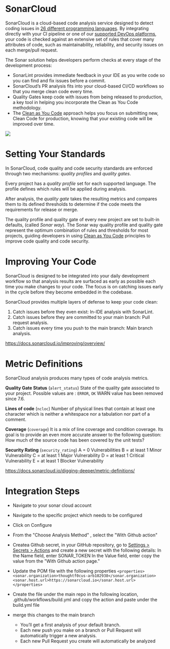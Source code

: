 ﻿# SonarCloud

SonarCloud is a cloud-based code analysis service designed to detect coding issues in [26 different programming languages](https://docs.sonarcloud.io/advanced-setup/languages/overview/). By integrating directly with your CI pipeline or one of our [supported DevOps platforms](https://docs.sonarcloud.io/getting-started/overview/), your code is checked against an extensive set of rules that cover many attributes of code, such as maintainability, reliability, and security issues on each merge/pull request.

The Sonar solution helps developers perform checks at every stage of the development process:
 
-   SonarLint provides immediate feedback in your IDE as you write code so you can find and fix issues before a commit.
-   SonarCloud’s PR analysis fits into your cloud-based CI/CD workflows so that you merge clean code every time.
-   Quality Gates keep code with issues from being released to production, a key tool in helping you incorporate the Clean as You Code methodology.
-   The  [Clean as You Code](https://docs.sonarcloud.io/improving/clean-as-you-code/)  approach helps you focus on submitting new, Clean Code for production, knowing that your existing code will be improved over time.


<img src="https://assets-eu-01.kc-usercontent.com/45554007-c9f6-0134-9bf0-9aec95d195dd/72530efa-070a-485c-8f6b-e1a71fdcce19/sonar-development-workflow%20%281%29.png?w=2912&h=1658&auto=format&fit=crop"/>

# Setting Your Standards

In SonarCloud, code quality and code security standards are enforced through two mechanisms: _quality profiles_ and _quality gates_.

Every project has a _quality profile_ set for each supported language. The profile defines which rules will be applied during analysis.

After analysis, the _quality gate_ takes the resulting metrics and compares them to its defined thresholds to determine if the code meets the requirements for release or merge.

The quality profile and quality gate of every new project are set to built-in defaults, (called _Sonar way_). The Sonar way quality profile and quality gate represent the optimum combination of rules and thresholds for most projects, guiding developers in using  [Clean as You Code](https://docs.sonarcloud.io/improving/clean-as-you-code/)  principles to improve code quality and code security.

# Improving Your Code

SonarCloud is designed to be integrated into your daily development workflow so that analysis results are surfaced as early as possible each time you make changes to your code. The focus is on catching issues early in the cycle before they become embedded in the codebase.

SonarCloud provides multiple layers of defense to keep your code clean:

1.  Catch issues before they even exist: In-IDE analysis with SonarLint.
2.  Catch issues before they are committed to your main branch: Pull request analysis.
3.  Catch issues every time you push to the main branch: Main branch analysis.

https://docs.sonarcloud.io/improving/overview/

 
# Metric Definitions

SonarCloud analysis produces many types of code analysis metrics.

**Quality Gate Status** (`alert_status`) State of the quality gate associated to your project. Possible values are : `ERROR`, `OK` WARN value has been removed since 7.6.

**Lines of code** (`ncloc`) Number of physical lines that contain at least one character which is neither a whitespace nor a tabulation nor part of a comment.

**Coverage** (`coverage`) It is a mix of line coverage and condition coverage. Its goal is to provide an even more accurate answer to the following question: How much of the source code has been covered by the unit tests? 

**Security Rating** (`security_rating`) A = 0 Vulnerabilities B = at least 1 Minor Vulnerability C = at least 1 Major Vulnerability D = at least 1 Critical Vulnerability E = at least 1 Blocker Vulnerability

https://docs.sonarcloud.io/digging-deeper/metric-definitions/


# Integration Steps

 - Navigate to your sonar cloud account
 - Navigate to the specific project which needs to be configured
 - Click on Configure
 - From the "Choose Analysis Method" , select the "With Github action"
 - Createa Github secret, in your GitHub repository, go to  [Settings > Secrets > Actions](https://github.com/Thoughtfocus-arb/.net-reference-implementation/settings/secrets)  and create a new secret with the following details:
	In the Name field, enter SONAR_TOKEN
	In the Value field, enter copy the value from the "With Github action page."
	
 - Update the POM file with the following properties
		 `<properties>  
<sonar.organization>thoughtf0cus-arb102938</sonar.organization>  <sonar.host.url>https://sonarcloud.io</sonar.host.url>  </properties>`
 - Create the file under the main repo in the following location,  .github/workflows/build.yml and copy the action and paste under the build.yml file
 - merge this changes to the main branch
	 - You’ll get a first analysis of your default branch.
	 - Each new push you make on a branch or Pull Request will automatically trigger a new analysis.
	 -  Each new Pull Request you create will automatically be analyzed


